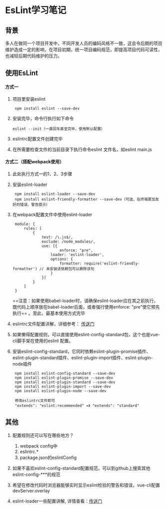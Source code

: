 # EsLint学习笔记

## 背景
多人在做同一个项目开发中，不同开发人员的编码风格不一致，这会令后期的项目维护造成一定的影响，在项目初期，统一项目编码规范，即提高项目代码可读性，也减轻后期代码维护的压力。

## 使用EsLint
#### 方式一

1. 项目里安装eslint

        npm install eslint --save-dev
2.  安装完毕，命令行执行如下命令

        eslint --init（一直回车直至完毕，使用默认配置）
3.  eslintrc配置文件创建完毕
4. 在所需要检查文件的当前目录下执行命令eslint 文件名，如eslint main.js
   
   
#### 方式二（搭配webpack使用）

1. 此处执行方式一的1、2、3步骤
2. 安装eslint-loader

        npm install eslint-loader --save-dev
        npm install eslint-friendly-formatter --save-dev（可选、在终端更加友好的错误、警告提示）
3. 在webpack配置文件中使用eslint-loader
    
        module: {
        	rules: [
            	{
             		test: /\.js$/,
                	exclude: /node_modules/,
                	use: [{
                            enforce: "pre",
                	    loader: 'eslint-loader',
                	    options: {
                	        formatter: require('eslint-friendly-formatter') // 未安装该依赖包可以删除该句
                	    }
                	}]
            	}
            ]
    	}
    ==注意：如果使用babel-loader时，请确保eslint-loader应在其之前执行，既代码上顺序放在babel-loader后面，或者强行使用enforce: "pre"使它预先执行==
    。至此，最基本使用方式完毕
3. eslintrc文件配置详解，详细参考： [传送门](https://www.jianshu.com/p/a4966ddf9b0c)
4. 如果懒得配置规则，可以直接使用eslint-config-standard包，这个也是vue-cli脚手架在使用的eslint 配置。
5. 安装eslint-config-standard，它同时依赖eslint-plugin-promise插件、eslint-plugin-standard插件、eslint-plugin-import插件、eslint-plugin-node插件

        npm install eslint-config-standard --save-dev
        npm install eslint-plugin-promise --save-dev
        npm install eslint-plugin-standard --save-dev
        npm install eslint-plugin-import --save-dev
        npm install eslint-plugin-node --save-dev
        
        修改eslintrc文件即可
        "extends": "eslint:recommended" =》 "extends": "standard"


## 其他
1. 配置规则还可以写在哪些地方？
    1. webpack config中
    2. eslintrc.*
    3. package.json的eslintConfig

2. 如果不喜欢eslint-config-standard配置规范，可以到github上搜索其他eslint-config-***的规范

3. 希望在修改代码时浏览器能够实时显示eslint检验的警告和错误，vue-cli配置devServer.overlay

4. eslint-loader一些配置讲解, 详情查看：[传送门](https://www.npmjs.com/package/eslint-loader)
